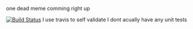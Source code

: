 one dead meme comming right up

[![Build Status](https://travis-ci.org/memeplatter/memeplatter.github.io.svg?branch=master)](https://travis-ci.org/memeplatter/memeplatter.github.io)
I use travis to self validate I dont acually have any unit tests
